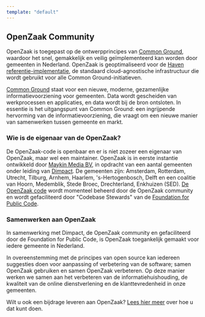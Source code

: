 ```yaml
---
template: "default"
---
```


## OpenZaak Community

OpenZaak is toegepast op de ontwerpprincipes van [Common Ground](https://www.commonground.nl), waardoor het snel, gemakkelijk en veilig geïmplementeerd kan worden door gemeenten in Nederland. OpenZaak is geoptimaliseerd voor de [Haven referentie-implementatie](https://haven.commonground.nl), de standaard cloud-agnostische infrastructuur die wordt gebruikt voor alle Common Ground-initiatieven.

[Common Ground](https://www.commonground.nl) staat voor een nieuwe, moderne, gezamenlijke informatievoorziening voor gemeenten. Data wordt gescheiden van werkprocessen en applicaties, en data wordt bij de bron ontsloten. In essentie is het uitgangspunt van Common Ground: een ingrijpende hervorming van de informatievoorziening, die vraagt ​​om een ​​nieuwe manier van samenwerken tussen gemeente en markt.

### Wie is de eigenaar van de OpenZaak?

De OpenZaak-code is openbaar en er is niet zozeer een eigenaar van OpenZaak, maar wel een maintainer. OpenZaak is in eerste instantie ontwikkeld door [Maykin Media BV](https://www.maykinmedia.nl), in opdracht van een aantal gemeenten onder leiding van [Dimpact](https://www.dimpact.nl). De gemeenten zijn: Amsterdam, Rotterdam, Utrecht, Tilburg, Arnhem, Haarlem, 's-Hertogenbosch, Delft en een coalitie van Hoorn, Medemblik, Stede Broec, Drechterland, Enkhuizen (SED). [De OpenZaak code](https://github.com/open-zaak) wordt momenteel beheerd door de OpenZaak community en wordt gefaciliteerd door "Codebase Stewards" van de [Foundation for Public Code](https://publiccode.net).

### Samenwerken aan OpenZaak

In samenwerking met Dimpact, de OpenZaak community en gefaciliteerd door de Foundation for Public Code, is OpenZaak toegankelijk gemaakt voor iedere gemeente in Nederland.

In overeenstemming met de principes van open source kan iedereen suggesties doen voor aanpassing of verbetering van de software; samen OpenZaak gebruiken en samen OpenZaak verbeteren. Op deze manier werken we samen aan het verbeteren van de informatiehuishouding, de kwaliteit van de online dienstverlening en de klanttevredenheid in onze gemeenten.

Wilt u ook een bijdrage leveren aan OpenZaak? [Lees hier meer](/using-openzaak/) over hoe u dat kunt doen.
